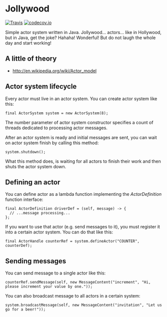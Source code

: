 # Jollywood

[![Travis](https://travis-ci.org/voho/jollywood.svg?branch=master)](https://travis-ci.org/voho/jollywood) [![codecov.io](https://codecov.io/github/voho/jollywood/coverage.svg?branch=master)](https://codecov.io/github/voho/jollywood?branch=master)

Simple actor system written in Java. Jollywood... actors... like in Hollywood, but in Java, get the joke? Hahaha! Wonderful! But do not laugh the whole day and start working!

## A little of theory

- http://en.wikipedia.org/wiki/Actor_model

## Actor system lifecycle

Every actor must live in an actor system. You can create actor system like this:

    final ActorSystem system = new ActorSystem(8);

The number parameter of actor system constructor specifies a count of threads dedicated to processing actor messages.

After an actor system is ready and initial messages are sent, you can wait on actor system finish by calling this method:

    system.shutdown();
    
What this method does, is waiting for all actors to finish their work and then shuts the actor system down.

## Defining an actor

You can define actor as a lambda function implementing the *ActorDefinition* function interface:

    final ActorDefinition driverDef = (self, message) -> {
      // ...message processing...
    };

If you want to use that actor (e.g. send messages to it), you must register it into a certain actor system. You can do that like this:

    final ActorHandle counterRef = system.defineActor("COUNTER", counterDef);

## Sending messages

You can send message to a single actor like this:

    counterRef.sendMessage(self, new MessageContent("increment", "Hi, please increment your value by one."));

You can also broadcast message to all actors in a certain system:

    system.broadcastMessage(self, new MessageContent("invitation", "Let us go for a beer!"));